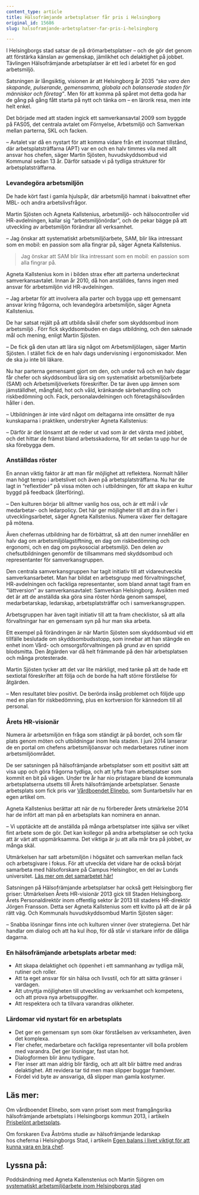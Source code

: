 ```yaml
---
content_type: article
title: Hälsofrämjande arbetsplatser får pris i Helsingborg
original_id: 15686
slug: halsoframjande-arbetsplatser-far-pris-i-helsingborg

---
```


I Helsingborgs stad satsar de på drömarbetsplatser – och de gör det genom att förstärka känslan av gemenskap, jämlikhet och delaktighet på jobbet. Tävlingen Hälsofrämjande arbetsplatser är ett led i arbetet för en god arbetsmiljö.

Satsningen är långsiktig, visionen är att Helsingborg år 2035 _“ska vara den skapande, pulserande, gemensamma, globala och balanserade staden för människor och företag”_. Men för att komma på spåret mot detta goda har de gång på gång fått starta på nytt och tänka om – en lärorik resa, men inte helt enkel.

Det började med att staden ingick ett samverkansavtal 2009 som byggde på FAS05, det centrala avtalet om Förnyelse, Arbetsmiljö och Samverkan mellan parterna, SKL och facken.

– Avtalet var då en nystart för att komma vidare från ett insomnat tillstånd, där arbetsplatsträffarna (APT) var en och en halv timmes vila med allt ansvar hos chefen, säger Martin Sjösten, huvudskyddsombud vid Kommunal sedan 13 år. Därför satsade vi på tydliga strukturer för arbetsplatsträffarna.

### Levandegöra arbetsmiljön

De hade kört fast i gamla hjulspår, där arbetsmiljö hamnat i bakvattnet efter MBL- och andra arbetslivsfrågor.

Martin Sjösten och Agneta Kallstenius, arbetsmiljö- och hälsocontroller vid HR-avdelningen, kallar sig “arbetsmiljönördar”, och de pekar bägge på att utveckling av arbetsmiljön förändrar all verksamhet.

– Jag önskar att systematiskt arbetsmiljöarbete, SAM, blir lika intressant som en mobil: en passion som alla fingrar på, säger Agneta Kallstenius.

> Jag önskar att SAM blir lika intressant som en mobil: en passion som alla fingrar på.

Agneta Kallstenius kom in i bilden strax efter att parterna undertecknat samverkansavtalet. Innan år 2010, då hon anställdes, fanns ingen med ansvar för arbetsmiljön vid HR-avdelningen.

– Jag arbetar för att involvera alla parter och bygga upp ett gemensamt ansvar kring frågorna, och levandegöra arbetsmiljön, säger Agneta Kallstenius.

De har satsat rejält på att utbilda såväl chefer som skyddsombud inom arbetsmiljö . Förr fick skyddsombuden en dags utbildning, och den saknade mål och mening, enligt Martin Sjösten.

– De fick gå den utan att lära sig något om Arbetsmiljölagen, säger Martin Sjösten. I stället fick de en halv dags undervisning i ergonomiskador. Men de ska ju inte bli läkare.

Nu har parterna gemensamt gjort om den, och under två och en halv dagar får chefer och skyddsombud lära sig om systematiskt arbetsmiljöarbete (SAM) och Arbetsmiljöverkets föreskrifter. De tar även upp ämnen som jämställdhet, mångfald, hot och våld, kränkande särbehandling och riskbedömning och. Fack, personalavdelningen och företagshälsovården håller i den.

– Utbildningen är inte värd något om deltagarna inte omsätter de nya kunskaparna i praktiken, understryker Agneta Kallstenius:

– Därför är det lönsamt att de reder ut vad som är det värsta med jobbet, och det hittar de främst bland arbetsskadorna, för att sedan ta upp hur de ska förebygga dem.

### Anställdas röster

En annan viktig faktor är att man får möjlighet att reflektera. Normalt håller man högt tempo i arbetslivet och även på arbetsplatsträffarna. Nu har de lagt in “reflextider” på vissa möten och i utbildningen, för att skapa en kultur byggd på feedback (återföring).

– Den kulturen börjar bli alltmer vanlig hos oss, och är ett mål i vår medarbetar- och ledarpolicy. Det här ger möjligheter till att dra in fler i utvecklingsarbetet, säger Agneta Kallstenius. Numera växer fler deltagare på mötena.

Även chefernas utbildning har de förbättrat, så att den numer innehåller en halv dag om arbetsmiljölagstiftning, en dag om riskbedömning och ergonomi, och en dag om psykosocial arbetsmiljö. Den delen av chefsutbildningen genomför de tillsammans med skyddsombud och representanter för samverkansgruppen.

Den centrala samverkansgruppen har tagit initiativ till att vidareutveckla samverkansarbetet. Man har bildat en arbetsgrupp med förvaltningschef, HR-avdelningen och fackliga representanter, som bland annat tagit fram en “lättversion” av samverkansavtalet: Samverkan Helsingborg. Avsikten med det är att de anställda ska göra sina röster hörda genom samspel, medarbetarskap, ledarskap, arbetsplatsträffar och i samverkansgruppen.

Arbetsgruppen har även tagit initiativ till att ta fram checklistor, så att alla förvaltningar har en gemensam syn på hur man ska arbeta.

Ett exempel på förändringen är när Martin Sjösten som skyddsombud vid ett tillfälle beslutade om skyddsombudsstopp, som innebar att han stängde en enhet inom Vård- och omsorgsförvaltningen på grund av en spridd blodsmitta. Den åtgärden var då helt främmande på den här arbetsplatsen och många protesterade.

Martin Sjösten tycker att det var lite märkligt, med tanke på att de hade ett sextiotal föreskrifter att följa och de borde ha haft större förståelse för åtgärden.

– Men resultatet blev positivt. De berörda insåg problemet och följde upp med en plan för riskbedömning, plus en kortversion för kännedom till all personal.

### Årets HR-visionär

Numera är arbetsmiljön en fråga som ständigt är på bordet, och som får plats genom möten och utbildningar inom hela staden. I juni 2014 lanserar de en portal om chefens arbetsmiljöansvar och medarbetares rutiner inom arbetsmiljöområdet.

De ser satsningen på hälsofrämjande arbetsplatser som ett positivt sätt att visa upp och göra frågorna tydliga, och att lyfta fram arbetsplatser som kommit en bit på vägen. Under tre år har nio pristagare bland de kommunala arbetsplatserna utsetts till Årets hälsofrämjande arbetsplatser. Senaste arbetsplats som fick pris var [Vårdboendet Elinebo](https://www.suntarbetsliv.se/artiklar/systematiskt-arbetsmiljoarbete/elinebo-basta-halsoframjande-arbetsplats/), som Suntarbetsliv har en egen artikel om.

Agneta Kallstenius berättar att när de nu förbereder årets utmärkelse 2014 har de infört att man på en arbetsplats kan nominera en annan.

– Vi upptäckte att de anställda på många arbetsplatser inte själva ser vilket fint arbete som de gör. Det kan kollegor på andra arbetsplatser se och tycka att är värt att uppmärksamma. Det viktiga är ju att alla mår bra på jobbet, av många skäl.

Utmärkelsen har satt arbetsmiljön i högsätet och samverkan mellan fack och arbetsgivare i fokus. För att utveckla det vidare har de också börjat samarbeta med hälsoforskare på Campus Helsingbor, en del av Lunds universitet. [Läs mer om det samarbetet här!](https://www.suntarbetsliv.se/forskning/stoppa-stressen/egen-balans-i-livet-viktigt-for-att-vara-en-bra-chef-for-andra/ "Egen balans i livet viktigt för att vara en bra chef")

Satsningen på Hälsofrämjande arbetsplatser har också gett Helsingborg fler priser: Utmärkelsen Årets HR-visionär 2013 gick till Staden Helsingborg. Årets Personaldirektör inom offentlig sektor år 2013 till stadens HR-direktör Jörgen Fransson. Detta ser Agneta Kallstenius som ett kvitto på att de är på rätt väg. Och Kommunals huvudskyddsombud Martin Sjösten säger:

– Snabba lösningar finns inte och kulturen vinner över strategierna. Det här handlar om dialog och att ha kul ihop, för då står vi starkare inför de dåliga dagarna.

### En hälsofrämjande arbetsplats arbetar med:

*   Att skapa delaktighet och öppenhet i ett sammanhang av tydliga mål, rutiner och roller.
*   Att ta eget ansvar för sin hälsa och livsstil, och för att sätta gränser i vardagen.
*   Att utnyttja möjligheten till utveckling av verksamhet och kompetens, och att prova nya arbetsuppgifter.
*   Att respektera och ta tillvara varandras olikheter.

### Lärdomar vid nystart för en arbetsplats

*   Det ger en gemensam syn som ökar förståelsen av verksamheten, även det komplexa.
*   Fler chefer, medarbetare och fackliga representanter vill bolla problem med varandra. Det ger lösningar, fast utan hot.
*   Dialogformen blir ännu tydligare.
*   Fler inser att man aldrig blir färdig, och att allt blir bättre med andras delaktighet. Att revidera tar tid men man slipper buggar framöver.
*   Fördel vid byte av ansvariga, då slipper man gamla kostymer.

Läs mer:
--------

Om vårdboendet Elinebo, som vann priset som mest framgångsrika hälsofrämjande arbetsplats i Helsingborgs kommun 2013, i artikeln [Prisbelönt arbetsplats](https://www.suntarbetsliv.se/artiklar/systematiskt-arbetsmiljoarbete/elinebo---basta-halsoframjande-arbetsplats/ "Prisbelönt arbetsplats").

Om forskaren Eva Åströms studie av hälsofrämjande ledarskap hos cheferna i Helsingborgs Stad, i artikeln [Egen balans i livet viktigt för att kunna vara en bra chef](https://www.suntarbetsliv.se/forskning/stoppa-stressen/egen-balans-i-livet-viktigt-for-att-vara-en-bra-chef-for-andra/ "Egen balans i livet viktigt för att kunna vara en bra chef").

Lyssna på:
----------

Poddsändning med Agneta Kallenstenius och Martin Sjögren om [systematiskt arbetsmiljöarbete inom Helsingborgs stad](https://soundcloud.com/suntarbetsliv/systematiskt-arbetsmiljoarbete-inom-helsingborgs-stad-2)

